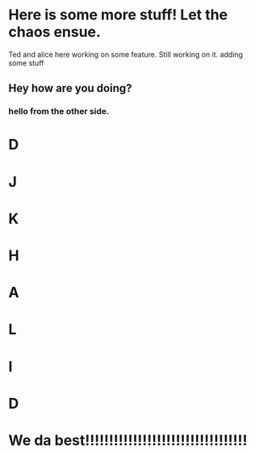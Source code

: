 

# Here is some more stuff!  Let the chaos ensue.

Ted and alice here working on some feature.
Still working on it.
adding some stuff
## Hey how are you doing?
### hello from the other side.  


# D
# J 
# 
# K
# H
# A
# L
# I
# D

# We da best!!!!!!!!!!!!!!!!!!!!!!!!!!!!!!!!!!